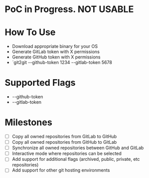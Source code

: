 # PoC in Progress. NOT USABLE

# How To Use

* Download appropriate binary for your OS
* Generate GitLab token with X permissions
* Generate GitHub token with X permissions
* `git2git --github-token 1234 --gitlab-token 5678


# Supported Flags

* --github-token
* --gitlab-token

# Milestones

- [ ] Copy all owned repositories from GitLab to GitHub
- [ ] Copy all owned repositories from GitHub to GitLab
- [ ] Synchronize all owned repositories between GitHub and GitLab
- [ ] Interactive mode where repositories can be selected
- [ ] Add support for additional flags (archived, public, private, etc repositories)
- [ ] Add support for other git hosting environments
